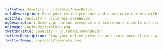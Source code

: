 ```yaml
---
titleTag: Jewelify - uj1l6hApiTokenBelow
metaDescription: Grow your online presence and score more clients with responsive and user-friendly websites.
ogTitle: Jewelify - uj1l6hApiTokenBelow
ogDescription: Grow your online presence and score more clients with responsive and user-friendly websites.
ogImage: /uploads/template.png
twitterTitle: Jewelify - uj1l6hApiTokenBelow
twitterDescription: Grow your online presence and score more clients with responsive and user-friendly websites.
twitterImage: /uploads/template.png
---
```


